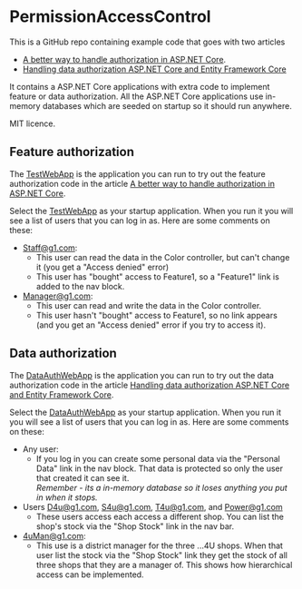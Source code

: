 # PermissionAccessControl

This is a GitHub repo containing example code that goes with two articles
- [A better way to handle authorization in ASP.NET Core](https://www.thereformedprogrammer.net/a-better-way-to-handle-authorization-in-asp-net-core/).
- [Handling data authorization ASP.NET Core and Entity Framework Core](#)

It contains a ASP.NET Core applications with extra code to implement feature or data authorization.
All the ASP.NET Core applications use in-memory databases which are seeded on startup so it should run anywhere.


MIT licence.

## Feature authorization

The [TestWebApp](https://github.com/JonPSmith/PermissionAccessControl/tree/master/TestWebApp)
is the application you can run to try out the feature authorization code in the article
[A better way to handle authorization in ASP.NET Core](https://www.thereformedprogrammer.net/a-better-way-to-handle-authorization-in-asp-net-core/).

Select the [TestWebApp](https://github.com/JonPSmith/PermissionAccessControl/tree/master/TestWebApp)
as your startup application. When you run it you will see a list of users that you can log in as.
Here are some comments on these:

- Staff@g1.com: 
   - This user can  read the data in the Color controller, but can't change it (you get a "Access denied" error)
   - This user has "bought" access to Feature1, so a "Feature1" link is added to the nav block.
- Manager@g1.com:
   - This user can  read and write the data in the Color controller.
   - This user hasn't "bought" access to Feature1, so no link appears (and you get an "Access denied" error if you try to access it).

## Data authorization

The [DataAuthWebApp](#) 
is the application you can run to try out the data authorization code in the article
[Handling data authorization ASP.NET Core and Entity Framework Core](#).

Select the [DataAuthWebApp](#)
as your startup application. When you run it you will see a list of users that you can log in as.
Here are some comments on these:

- Any user:
   - If you log in you can create some personal data via the "Personal Data" link in the nav block. That data is protected so only the user that created it can see it.  
_Remember - its a in-memory database so it loses anything you put in when it stops._
- Users D4u@g1.com, S4u@g1.com, T4u@g1.com, and Power@g1.com
   - These users access each access a different shop. You can list the shop's stock via the "Shop Stock" link in the nav bar.
- 4uMan@g1.com:
   - This use is a district manager for the three ...4U shops. 
When that user list the stock via the "Shop Stock" link they get the stock of all three shops that they are a manager of. 
This shows how hierarchical access can be implemented.

